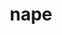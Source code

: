 ---
category: 4-letters
denotation: null
name: nape
reference_link: https://www.etymonline.com/word/nape
root_language: null
root_name: null
title: nape
type: free
word_sums:
- respelling: nape
  sum: 'Nape + '
---
